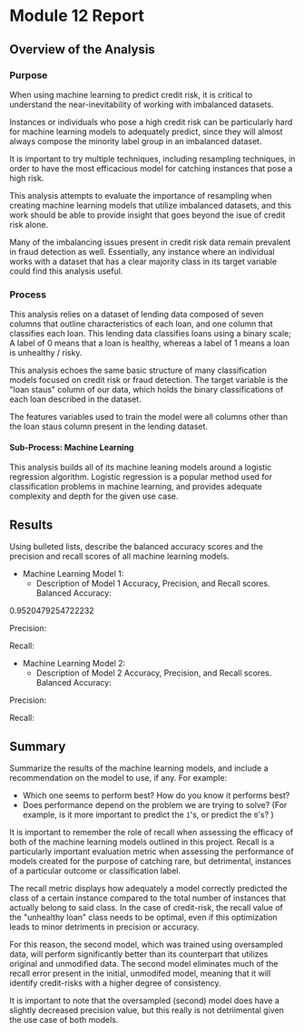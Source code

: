 # Module 12 Report

## Overview of the Analysis

### Purpose

When using machine learning to predict credit risk, it is critical to understand the near-inevitability of working with imbalanced datasets.

Instances or individuals who pose a high credit risk can be particularly hard for machine learning models to adequately predict, since they will almost always compose the minority label group in an imbalanced dataset.

It is important to try multiple techniques, including resampling techniques, in order to have the most efficacious model for catching instances that pose a high risk. 

This analysis attempts to evaluate the importance of resampling when creating machine learning models that utilize imbalanced datasets, and this work should be able to provide insight that goes beyond the isue of credit risk alone. 

Many of the imbalancing issues present in credit risk data remain prevalent in fraud detection as well. Essentially, any instance where an individual works with a dataset that has a clear majority class in its target variable could find this analysis useful.


### Process

This analysis relies on a dataset of lending data composed of seven columns that outline characteristics of each loan, and one column that classifies each loan. This lending data classifies loans using a binary scale; A label of 0 means that a loan is healthy, whereas a label of 1 means a loan is unhealthy / risky.

This analysis echoes the same basic structure of many classification models focused on credit risk or fraud detection. The target variable is the "loan staus" column of our data, which holds the binary classifications of each loan described in the dataset. 

The features variables used to train the model were all columns other than the loan staus column present in the lending dataset.


#### Sub-Process: Machine Learning

This analysis builds all of its machine leaning models around a logistic regression algorithm. Logistic regression is a popular method used for classification problems in machine learning, and provides adequate complexity and depth for the given use case. 


## Results

Using bulleted lists, describe the balanced accuracy scores and the precision and recall scores of all machine learning models.

* Machine Learning Model 1:
  * Description of Model 1 Accuracy, Precision, and Recall scores.
Balanced Accuracy:

0.9520479254722232

Precision:

Recall:


* Machine Learning Model 2:
  * Description of Model 2 Accuracy, Precision, and Recall scores.
Balanced Accuracy:

Precision:

Recall:

## Summary

Summarize the results of the machine learning models, and include a recommendation on the model to use, if any. For example:
* Which one seems to perform best? How do you know it performs best?
* Does performance depend on the problem we are trying to solve? (For example, is it more important to predict the `1`'s, or predict the `0`'s? )

It is important to remember the role of recall when assessing the efficacy of both of the machine learning models outlined in this project. Recall is a particularly important evaluation metric when assessing the performance of models created for the purpose of catching rare, but detrimental, instances of a particular outcome or classification label.

The recall metric displays how adequately a model correctly predicted the class of a certain instance compared to the total number of instances that actually belong to said class. In the case of credit-risk, the recall value of the "unhealthy loan" class needs to be optimal, even if this optimization leads to minor detriments in precision or accuracy. 

For this reason, the second model, which was trained using oversampled data, will perform significantly better than its counterpart that utilizes original and unmodified data. The second model eliminates much of the recall error present in the initial, unmodifed model, meaning that it will identify credit-risks with a higher degree of consistency. 

It is important to note that the oversampled (second) model does have a slightly decreased precision value, but this really is not detriimental given the use case of both models. 